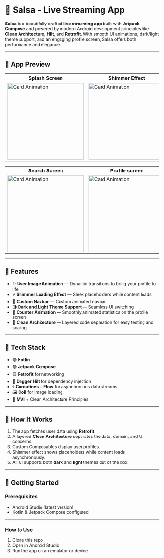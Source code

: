 # 📱 Salsa - Live Streaming App

**Salsa** is a beautifully crafted **live streaming app** built with **Jetpack Compose** and powered by modern Android development principles like **Clean Architecture**, **Hilt**, and **Retrofit**. With smooth UI animations, dark/light theme support, and an engaging profile screen, Salsa offers both performance and elegance.

---

## 📸 App Preview

<table>
  <tr>
    <th>Splash Screen</th>
    <th>Shimmer Effect</th>
    <th>For You screen</th>
  </tr>

  <tr>
    <td><img src="https://github.com/user-attachments/assets/c31760ad-c96a-496e-a06c-5463a2dd11d6" alt="Card Animation" width="250"></td>
    <td><img src="https://github.com/user-attachments/assets/594ee1ff-bdb9-4d81-b985-df35077717f7" alt="Card Animation" width="250"></td>
    <td><img src="https://github.com/user-attachments/assets/14311be8-9ac0-44a8-b24d-84b1385fece5" alt="Card Animation" width="250"></td>
  </tr>
</table>

<table>
  <tr>
    <th>Search Screen</th>
    <th>Profile screen</th>
    <th>Light/ Dark mode support</th>
  </tr>

  <tr>
    <td><img src="https://github.com/user-attachments/assets/f771fbad-a56f-4dd0-bcb2-2db58c258098" alt="Card Animation" width="250"></td>
    <td><img src="https://github.com/user-attachments/assets/744e51b4-d4ac-426c-b1c9-32548fc32cb9" alt="Card Animation" width="250"></td>
    <td><img src="https://github.com/user-attachments/assets/4eff7118-89bb-4b40-940d-fe5890dc5ed0" alt="Card Animation" width="250"></td>
  </tr>
</table>

---

## 🚀 Features

- ✨ **User Image Animation** — Dynamic transitions to bring your profile to life
- ⚡ **Shimmer Loading Effect** — Sleek placeholders while content loads
- 🧭 **Custom Navbar** — Custom animated navbar
- 🌗 **Dark and Light Theme Support** — Seamless UI switching
- 🔢 **Counter Animation** — Smoothly animated statistics on the profile screen
- 🧼 **Clean Architecture** — Layered code separation for easy testing and scaling

---

## 🧪 Tech Stack

- 🟣 **Kotlin**
- 🟢 **Jetpack Compose**
- 🟨 **Retrofit** for networking
- 🧪 **Dagger Hilt** for dependency injection
- 🌀 **Coroutines + Flow** for asynchronous data streams
- 🖼️ **Coil** for image loading
- 🧱 **MVI** + Clean Architecture Principles

---

## 🧩 How It Works

1. The app fetches user data using **Retrofit**.
2. A layered **Clean Architecture** separates the data, domain, and UI concerns.
3. Custom Composables display user profiles.
4. Shimmer effect shows placeholders while content loads asynchronously.
5. All UI supports both **dark** and **light** themes out of the box.

---

## 🚀 Getting Started

### Prerequisites  
- Android Studio (latest version)  
- Kotlin & Jetpack Compose configured

---

### How to Use  
1. Clone this repo  
2. Open in Android Studio  
3. Run the app on an emulator or device  
